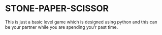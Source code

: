# STONE-PAPER-SCISSOR
This is just a basic level game which is designed using python and this can be your partner while you are spending you'r past time.
